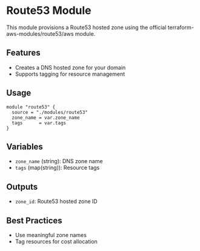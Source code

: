 # Route53 Module

This module provisions a Route53 hosted zone using the official terraform-aws-modules/route53/aws module.

## Features
- Creates a DNS hosted zone for your domain
- Supports tagging for resource management

## Usage
```hcl
module "route53" {
  source = "./modules/route53"
  zone_name = var.zone_name
  tags      = var.tags
}
```

## Variables
- `zone_name` (string): DNS zone name
- `tags` (map(string)): Resource tags

## Outputs
- `zone_id`: Route53 hosted zone ID

## Best Practices
- Use meaningful zone names
- Tag resources for cost allocation 
